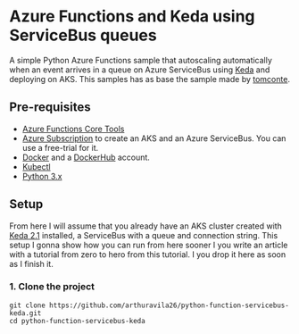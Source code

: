 # Azure Functions and Keda using ServiceBus queues

A simple Python Azure Functions sample that autoscaling automatically when an event arrives 
in a queue on Azure ServiceBus using [Keda](https://keda.sh) and deploying on AKS.
This samples has as base the sample made by [tomconte](https://github.com/tomconte/sample-keda-queue-jobs).

## Pre-requisites

- [Azure Functions Core Tools](https://github.com/Azure/azure-functions-core-tools)
- [Azure Subscription](https://azure.microsoft.com/en-us/free/search/?&ef_id=Cj0KCQiA962BBhCzARIsAIpWEL0yJq5fIWttHFgLd9uGDa60_uvpeIwIKkM0Yp7tPV2X5MO-vgYe1IkaAmDjEALw_wcB:G:s&OCID=AID2100014_SEM_Cj0KCQiA962BBhCzARIsAIpWEL0yJq5fIWttHFgLd9uGDa60_uvpeIwIKkM0Yp7tPV2X5MO-vgYe1IkaAmDjEALw_wcB:G:s&dclid=CjgKEAiA962BBhDLtsGQrbzDjhgSJAAz72xRYG7Mk8H3qy1-MUwv68CQOOMrp4__0iXetkmGBVFayPD_BwE) to create an AKS and an Azure ServiceBus. You can use a free-trial for it.
- [Docker](https://docs.docker.com/get-docker/) and a [DockerHub](https://hub.docker.com) account.
- [Kubectl](https://kubernetes.io/docs/tasks/tools/install-kubectl/)
- [Python 3.x](https://www.python.org/downloads/)

## Setup

From here I will assume that you already have an AKS cluster created with [Keda 2.1](https://keda.sh/docs/2.1/deploy/) installed, a ServiceBus with a queue and connection string.
This setup I gonna show how you can run from here sooner I you write an article with a tutorial from zero to hero from this tutorial. I you drop it here as soon as I finish it.

### 1. Clone the project
```
git clone https://github.com/arthuravila26/python-function-servicebus-keda.git
cd python-function-servicebus-keda
```
